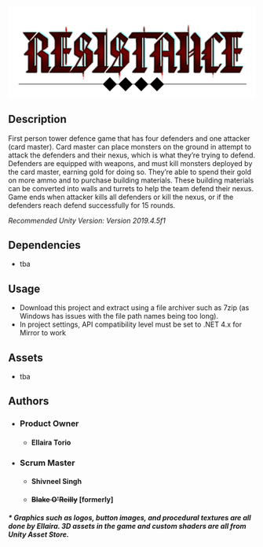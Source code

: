 ![Logo Image](https://github.com/EllairaT/project-resistance/blob/lobby-system-branch/Resistance/Assets/Images/Resistance%20logo%201.png)

## Description



First person tower defence game that has four defenders and one attacker (card
master). Card master can place monsters on the ground in attempt to attack the
defenders and their nexus, which is what they’re trying to defend. Defenders are
equipped with weapons, and must kill monsters deployed by the card master,
earning gold for doing so. They’re able to spend their gold on more ammo and to
purchase building materials. These building materials can be converted into walls
and turrets to help the team defend their nexus. Game ends when attacker kills all
defenders or kill the nexus, or if the defenders reach defend successfully for 15
rounds.


*Recommended Unity Version: Version 2019.4.5f1*

## Dependencies
* tba

## Usage 
* Download this project and extract using a file archiver such as 7zip (as Windows has issues with the file path names being too long).
* In project settings, API compatibility level must be set to .NET 4.x for Mirror to work

## Assets
* tba
 
## Authors 
* ### Product Owner
  * #### Ellaira Torio
* ### Scrum Master 
  * #### Shivneel Singh
  * #### ~~Blake O'Reilly~~ [formerly]
  
##### * Graphics such as logos, button images, and procedural textures are all done by Ellaira. 3D assets in the game and custom shaders are all from Unity Asset Store.
          
